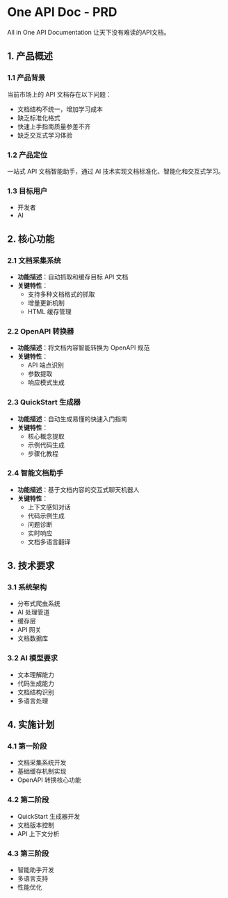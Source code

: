 # One API Doc - PRD
All in One API Documentation
让天下没有难读的API文档。
## 1. 产品概述

### 1.1 产品背景
当前市场上的 API 文档存在以下问题：
- 文档结构不统一，增加学习成本
- 缺乏标准化格式
- 快速上手指南质量参差不齐
- 缺乏交互式学习体验

### 1.2 产品定位
一站式 API 文档智能助手，通过 AI 技术实现文档标准化、智能化和交互式学习。

### 1.3 目标用户
- 开发者
- AI

## 2. 核心功能

### 2.1 文档采集系统
- **功能描述**：自动抓取和缓存目标 API 文档
- **关键特性**：
  - 支持多种文档格式的抓取
  - 增量更新机制
  - HTML 缓存管理

### 2.2 OpenAPI 转换器
- **功能描述**：将文档内容智能转换为 OpenAPI 规范
- **关键特性**：
  - API 端点识别
  - 参数提取
  - 响应模式生成

### 2.3 QuickStart 生成器
- **功能描述**：自动生成易懂的快速入门指南
- **关键特性**：
  - 核心概念提取
  - 示例代码生成
  - 步骤化教程

### 2.4 智能文档助手
- **功能描述**：基于文档内容的交互式聊天机器人
- **关键特性**：
  - 上下文感知对话
  - 代码示例生成
  - 问题诊断
  - 实时响应
  - 文档多语言翻译

## 3. 技术要求

### 3.1 系统架构
- 分布式爬虫系统
- AI 处理管道
- 缓存层
- API 网关
- 文档数据库

### 3.2 AI 模型要求
- 文本理解能力
- 代码生成能力
- 文档结构识别
- 多语言处理

## 4. 实施计划

### 4.1 第一阶段
- 文档采集系统开发
- 基础缓存机制实现
- OpenAPI 转换核心功能

### 4.2 第二阶段
- QuickStart 生成器开发
- 文档版本控制
- API 上下文分析

### 4.3 第三阶段
- 智能助手开发
- 多语言支持
- 性能优化
